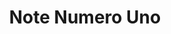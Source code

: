 ---
title: Note Numero Uno
description: This is an awesome sticky note!!!!
keywords: [sticky notes]
---